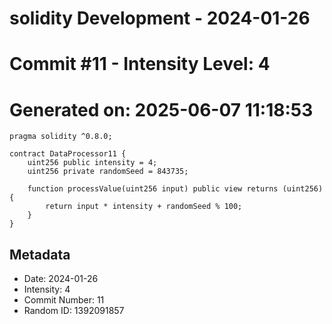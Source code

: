 ﻿# solidity Development - 2024-01-26
# Commit #11 - Intensity Level: 4
# Generated on: 2025-06-07 11:18:53
```solidity
pragma solidity ^0.8.0;

contract DataProcessor11 {
    uint256 public intensity = 4;
    uint256 private randomSeed = 843735;

    function processValue(uint256 input) public view returns (uint256) {
        return input * intensity + randomSeed % 100;
    }
}
```
## Metadata
- Date: 2024-01-26
- Intensity: 4
- Commit Number: 11
- Random ID: 1392091857
